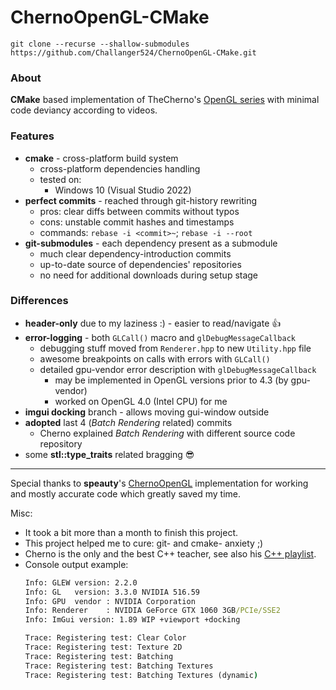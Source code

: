 # ChernoOpenGL-CMake

`git clone --recurse --shallow-submodules https://github.com/Challanger524/ChernoOpenGL-CMake.git`

### About

**CMake** based implementation of TheCherno's [OpenGL series](https://www.youtube.com/playlist?list=PLlrATfBNZ98foTJPJ_Ev03o2oq3-GGOS2) with minimal code deviancy according to videos.

### Features

- **cmake** - cross-platform build system
	- cross-platform dependencies handling
	- tested on:
		- Windows 10 (Visual Studio 2022)
- **perfect commits** - reached through git-history rewriting
	- pros: clear diffs between commits without typos
	- cons: unstable commit hashes and timestamps
	- commands: `rebase -i <commit>~`; `rebase -i --root`
- **git-submodules** - each dependency present as a submodule
	- much clear dependency-introduction commits
	- up-to-date source of dependencies' repositories
	- no need for additional downloads during setup stage

### Differences

- **header-only** due to my laziness :) - easier to read/navigate :+1:
- **error-logging** - both `GLCall()` macro and `glDebugMessageCallback`
	- debugging stuff moved from `Renderer.hpp` to new `Utility.hpp` file
	- awesome breakpoints on calls with errors with `GLCall()`
	- detailed gpu-vendor error description with `glDebugMessageCallback`
		- may be implemented in OpenGL versions prior to 4.3 (by gpu-vendor)
		- worked on OpenGL 4.0 (Intel CPU) for me
- **imgui docking** branch - allows moving gui-window outside
- **adopted** last 4 (*Batch Rendering* related) commits
	- Cherno explained *Batch Rendering* with different source code repository
- some **stl::type_traits** related bragging :sunglasses:

-----

Special thanks to **speauty**'s [ChernoOpenGL](https://github.com/speauty/ChernoOpenGL) implementation for working and mostly accurate code which greatly saved my time.

Misc:
- It took a bit more than a month to finish this project.
- This project helped me to cure: git- and cmake- anxiety ;)
- Cherno is the only and the best C++ teacher, see also his [C++ playlist](https://www.youtube.com/playlist?list=PLlrATfBNZ98dudnM48yfGUldqGD0S4FFb).
- Console output example:
	```cmd
	Info: GLEW version: 2.2.0
	Info: GL   version: 3.3.0 NVIDIA 516.59
	Info: GPU  vendor : NVIDIA Corporation
	Info: Renderer    : NVIDIA GeForce GTX 1060 3GB/PCIe/SSE2
	Info: ImGui version: 1.89 WIP +viewport +docking

	Trace: Registering test: Clear Color
	Trace: Registering test: Texture 2D
	Trace: Registering test: Batching
	Trace: Registering test: Batching Textures
	Trace: Registering test: Batching Textures (dynamic)
	```
